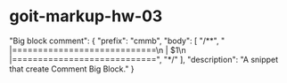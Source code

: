 # goit-markup-hw-03

"Big block comment": {
"prefix": "cmmb",
"body": [
"/**",
" |============================\n | $1\n |============================",
"*/"
],
"description": "A snippet that create Comment Big Block."
}
